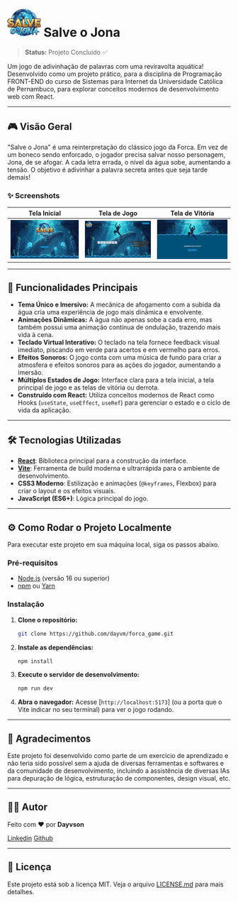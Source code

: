 # <img src="https://github.com/dayvm/forca_game/blob/develop/src/assets/JONAlogo.png" alt="Logo do Jona" width="75" /> Salve o Jona

> **Status:** Projeto Concluído ✅

Um jogo de adivinhação de palavras com uma reviravolta aquática\! Desenvolvido como um projeto prático, para a disciplina de Programação FRONT-END do curso de Sistemas para Internet da Universidade Católica de Pernambuco, para explorar conceitos modernos de desenvolvimento web com React.

-----

## 🎮 Visão Geral

"Salve o Jona" é uma reinterpretação do clássico jogo da Forca. Em vez de um boneco sendo enforcado, o jogador precisa salvar nosso personagem, Jona, de se afogar. A cada letra errada, o nível da água sobe, aumentando a tensão. O objetivo é adivinhar a palavra secreta antes que seja tarde demais\!

### ✨ Screenshots

|        Tela Inicial        |       Tela de Jogo      |     Tela de Vitória    |
| :------------------------: | :---------------------: | :--------------------: |
| ![](/src/gifs/inicial.gif) | ![](/src/gifs/game.gif) | ![](/src/gifs/fim.gif) |

-----

## 🚀 Funcionalidades Principais

  * **Tema Único e Imersivo:** A mecânica de afogamento com a subida da água cria uma experiência de jogo mais dinâmica e envolvente.
  * **Animações Dinâmicas:** A água não apenas sobe a cada erro, mas também possui uma animação contínua de ondulação, trazendo mais vida à cena.
  * **Teclado Virtual Interativo:** O teclado na tela fornece feedback visual imediato, piscando em verde para acertos e em vermelho para erros.
  * **Efeitos Sonoros:** O jogo conta com uma música de fundo para criar a atmosfera e efeitos sonoros para as ações do jogador, aumentando a imersão.
  * **Múltiplos Estados de Jogo:** Interface clara para a tela inicial, a tela principal de jogo e as telas de vitória ou derrota.
  * **Construído com React:** Utiliza conceitos modernos de React como Hooks (`useState`, `useEffect`, `useRef`) para gerenciar o estado e o ciclo de vida da aplicação.

-----

## 🛠️ Tecnologias Utilizadas

  * **[React](https://reactjs.org/)**: Biblioteca principal para a construção da interface.
  * **[Vite](https://vitejs.dev/)**: Ferramenta de build moderna e ultrarrápida para o ambiente de desenvolvimento.
  * **CSS3 Moderno**: Estilização e animações (`@keyframes`, Flexbox) para criar o layout e os efeitos visuais.
  * **JavaScript (ES6+)**: Lógica principal do jogo.

-----

## ⚙️ Como Rodar o Projeto Localmente

Para executar este projeto em sua máquina local, siga os passos abaixo.

### Pré-requisitos

  * [Node.js](https://nodejs.org/en/) (versão 16 ou superior)
  * [npm](https://www.npmjs.com/) ou [Yarn](https://yarnpkg.com/)

### Instalação

1.  **Clone o repositório:**

    ```bash
    git clone https://github.com/dayvm/forca_game.git
    ```


2.  **Instale as dependências:**

    ```bash
    npm install
    ```

3.  **Execute o servidor de desenvolvimento:**

    ```bash
    npm run dev
    ```

4.  **Abra o navegador:**
    Acesse [`http://localhost:5173`] (ou a porta que o Vite indicar no seu terminal) para ver o jogo rodando.

-----

## 📝 Agradecimentos

Este projeto foi desenvolvido como parte de um exercício de aprendizado e não teria sido possível sem a ajuda de diversas ferramentas e softwares e da comunidade de desenvolvimento, incluindo a assistência de diversas IAs para depuração de lógica, estruturação de componentes, design visual, etc.

-----

## 👨‍💻 Autor

Feito com ❤️ por **Dayvson**

[Linkedin](https://www.linkedin.com/in/dayvson-moura-set/)
[Github](https://github.com/dayvm)

-----

## 📜 Licença

Este projeto está sob a licença MIT. Veja o arquivo [LICENSE.md](LICENSE.md) para mais detalhes.